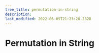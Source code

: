 ```yaml
---
tree_title: permutation-in-string
description: 
last_modified: 2022-06-09T21:23:28.2328
---
```


# Permutation in String
